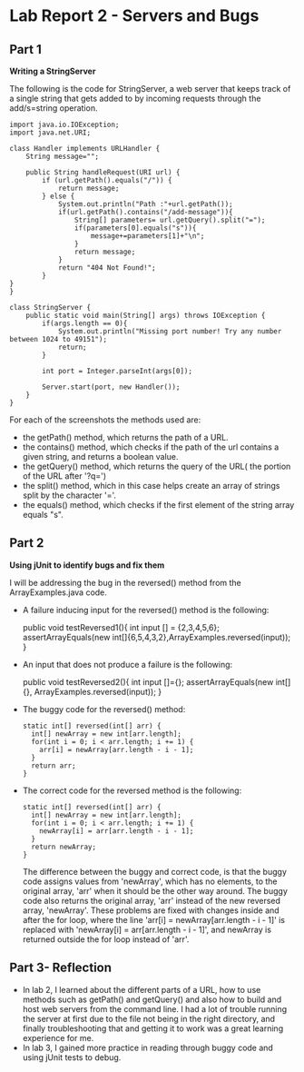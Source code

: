 # Lab Report 2 - Servers and Bugs

## Part 1

**Writing a StringServer**

The following is the code for StringServer, a web server that keeps track of a single string that gets added to by incoming requests through the add/s=string operation.

    import java.io.IOException;
    import java.net.URI;

    class Handler implements URLHandler {
        String message="";

        public String handleRequest(URI url) {
            if (url.getPath().equals("/")) {
                return message;
            } else {
                System.out.println("Path :"+url.getPath());
                if(url.getPath().contains("/add-message")){
                    String[] parameters= url.getQuery().split("=");
                    if(parameters[0].equals("s")){
                        message+=parameters[1]+"\n";
                    }
                    return message;
                }
                return "404 Not Found!";
            } 
    }
    }

    class StringServer {
        public static void main(String[] args) throws IOException {
            if(args.length == 0){
                System.out.println("Missing port number! Try any number between 1024 to 49151");
                return;
            }

            int port = Integer.parseInt(args[0]);

            Server.start(port, new Handler());
        }
    }

For each of the screenshots the methods used are:

- the getPath() method, which returns the path of a URL.
- the contains() method, which checks if the path of the url contains a given string, and returns a boolean value.
- the getQuery() method, which returns the query of the URL( the portion of the URL after '?q=')
- the split() method, which in this case helps create an array of strings split by the character '='.
- the equals() method, which checks if the first element of the string array equals "s".


## Part 2

**Using jUnit to identify bugs and fix them**

I will be addressing the bug in the reversed() method from the ArrayExamples.java code.

- A failure inducing input for the reversed() method is the following:

    public void testReversed1(){
    int input [] = {2,3,4,5,6};
    assertArrayEquals(new int[]{6,5,4,3,2},ArrayExamples.reversed(input));
    }

- An input that does not produce a failure is the following:

    public void testReversed2(){
    int input []={};
    assertArrayEquals(new int[]{}, ArrayExamples.reversed(input));
    }

- The buggy code for the reversed() method:

      static int[] reversed(int[] arr) {
        int[] newArray = new int[arr.length];
        for(int i = 0; i < arr.length; i += 1) {
          arr[i] = newArray[arr.length - i - 1];
        }
        return arr;
      }
  
- The correct code for the reversed method is the following:

      static int[] reversed(int[] arr) {
        int[] newArray = new int[arr.length];
        for(int i = 0; i < arr.length; i += 1) {
          newArray[i] = arr[arr.length - i - 1];
        }
        return newArray;
      }
  
  The difference between the buggy and correct code, is that the buggy code assigns values from 'newArray', which has no elements, to the original array, 'arr' when it should be the other way around. 
  The buggy code also returns the original array, 'arr' instead of the new reversed array, 'newArray'.
  These problems are fixed with changes inside and after the for loop, where the line 'arr[i] = newArray[arr.length - i - 1]' is replaced with 'newArray[i] = arr[arr.length - i - 1]', and newArray is returned outside the for loop instead of 'arr'.

## Part 3- Reflection

- In lab 2, I learned about the different parts of a URL, how to use methods such as getPath() and getQuery() and also how to build and host web servers from the command line. I had a lot of trouble running the server at first due to the file not being in the right directory, and finally troubleshooting that and getting it to work was a great learning experience for me.
- In lab 3, I gained more practice in reading through buggy code and using jUnit tests to debug.

